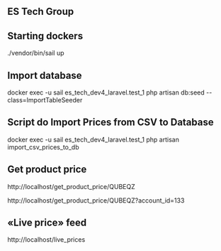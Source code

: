 ## ES Tech Group


## Starting dockers
./vendor/bin/sail up


## Import database
docker exec -u sail es_tech_dev4_laravel.test_1 php artisan db:seed --class=ImportTableSeeder

## Script  do Import Prices from CSV to Database
docker exec -u sail es_tech_dev4_laravel.test_1 php artisan import_csv_prices_to_db

## Get product price

http://localhost/get_product_price/QUBEQZ

http://localhost/get_product_price/QUBEQZ?account_id=133


## «Live price» feed

http://localhost/live_prices

